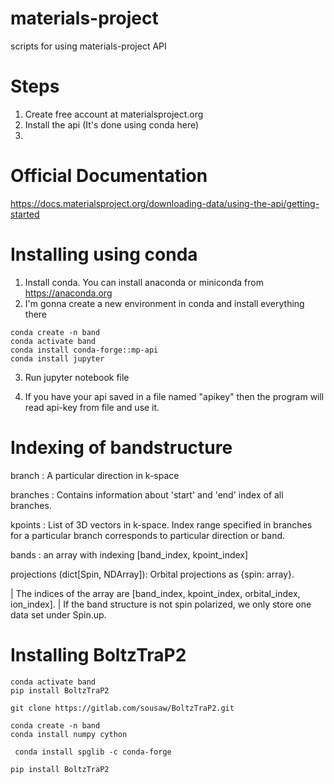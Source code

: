 # materials-project
scripts for using materials-project API

# Steps
1. Create free account at materialsproject.org
2. Install the api (It's done using conda here)
3.  

# Official Documentation
https://docs.materialsproject.org/downloading-data/using-the-api/getting-started


# Installing using conda
1. Install conda. You can install anaconda or miniconda from https://anaconda.org
2. I'm gonna create a new environment in conda and install everything there
```
conda create -n band
conda activate band
conda install conda-forge::mp-api
conda install jupyter
```

3. Run jupyter notebook file

4. If you have your api saved in a file named "apikey" then the program will read api-key from file and use it.



# Indexing of bandstructure

branch   : A particular direction in k-space

branches : Contains information about 'start' and 'end' index of all branches. 

kpoints  : List of 3D vectors in k-space. Index range specified in branches for a particular branch corresponds to particular direction or band.

bands    : an array with indexing [band_index, kpoint_index]

projections (dict[Spin, NDArray]): Orbital projections as {spin: array}.

 |              The indices of the array are [band_index, kpoint_index, orbital_index, ion_index].
 |               If the band structure is not spin polarized, we only store one data set under Spin.up.
 

# Installing BoltzTraP2
```
conda activate band
pip install BoltzTraP2
```

```
git clone https://gitlab.com/sousaw/BoltzTraP2.git
```


```
conda create -n band
conda install numpy cython

 conda install spglib -c conda-forge
 
pip install BoltzTraP2

```